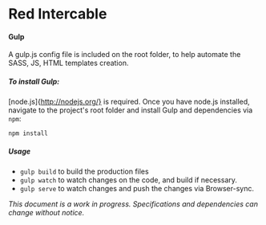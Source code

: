 Red Intercable
==================

#### Gulp
A gulp.js config file is included on the root folder, to help automate the SASS, JS, HTML templates creation.

##### To install Gulp:
[node.js]{http://nodejs.org/} is required. Once you have node.js installed, navigate to the project's root folder and install Gulp and dependencies via `npm`:

```
npm install
```

##### Usage
* `gulp build` to build the production files
* `gulp watch` to watch changes on the code, and build if necessary.
* `gulp serve` to watch changes and push the changes via Browser-sync.

*This document is a work in progress. Specifications and dependencies can change without notice.*
